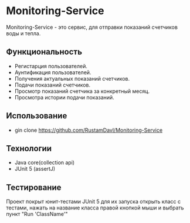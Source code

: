 # Monitoring-Service
Monitoring-Service - это сервис, для отправки показаний счетчиков воды и тепла.

## Функциональность
- Регистарция пользователей.
- Аунтификация пользователей.
- Получения актуальных показаний счетчиков.
- Подачи показаний счетчиков.
- Просмотр показаний счетчика за конкретный месяц.
- Просмотра истории подачи показаний.

## Использование
- gin clone https://github.com/RustamDavl/Monitoring-Service

## Технологии
* Java core(collection api)
* JUnit 5 (assertJ)

## Тестирование
Проект покрыт юнит-тестами JUnit 5 для их запуска открыть класс с тестами, нажать на название класса правой кнопкой мыши и выбрать пункт "Run 'ClassName'"
